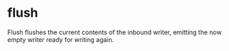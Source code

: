 # flush

Flush flushes the current contents of the inbound writer, emitting
the now empty writer ready for writing again. 
